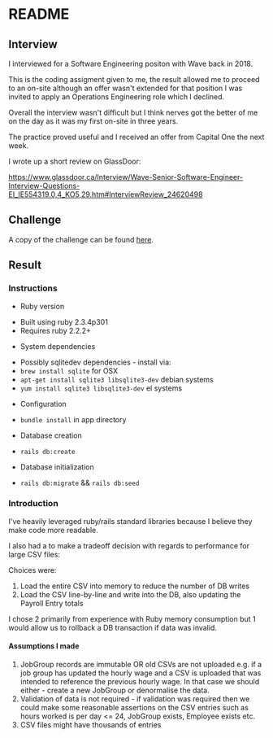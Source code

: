 # README

## Interview

I interviewed for a Software Engineering positon with Wave back in 2018.

This is the coding assigment given to me, the result allowed me to proceed to an on-site although an offer wasn't extended for that position I was invited to apply an Operations Engineering role which I declined.

Overall the interview wasn't difficult but I think nerves got the better of me on the day as it was my first on-site in three years.

The practice proved useful and I received an offer from Capital One the next week.

I wrote up a short review on GlassDoor:

https://www.glassdoor.ca/Interview/Wave-Senior-Software-Engineer-Interview-Questions-EI_IE554319.0,4_KO5,29.htm#InterviewReview_24620498

## Challenge

A copy of the challenge can be found [here](./challenge.md).

## Result

### Instructions

* Ruby version
- Built using ruby 2.3.4p301
- Requires ruby 2.2.2+

* System dependencies
- Possibly sqlitedev dependencies - install via:
- `brew install sqlite` for OSX
- `apt-get install sqlite3 libsqlite3-dev` debian systems
- `yum install sqlite3 libsqlite3-dev` el systems

* Configuration
- `bundle install` in app directory

* Database creation
- `rails db:create`

* Database initialization
- `rails db:migrate` && `rails db:seed`

### Introduction

I've heavily leveraged ruby/rails standard libraries because I believe they make code more readable.

I also had a to make a tradeoff decision with regards to performance for large CSV files:

Choices were:

1. Load the entire CSV into memory to reduce the number of DB writes
2. Load the CSV line-by-line and write into the DB, also updating the Payroll Entry totals

I chose 2 primarily from experience with Ruby memory consumption but 1 would allow us to rollback a DB transaction if data was invalid.

#### Assumptions I made

1. JobGroup records are immutable OR old CSVs are not uploaded e.g. if a job group has updated the hourly wage and a CSV is uploaded that was intended to reference the previous hourly wage. In that case we should either - create a new JobGroup or denormalise the data.
2. Validation of data is not required - if validation was required then we could make some reasonable assertions on the CSV entries such as hours worked is per day <= 24, JobGroup exists, Employee exists etc.
3. CSV files might have thousands of entries
